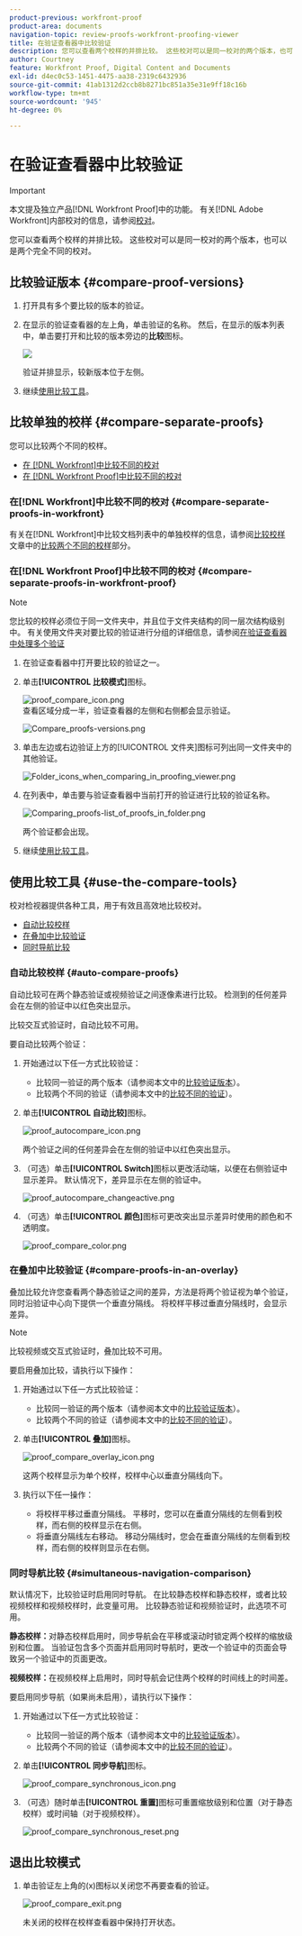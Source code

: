 ```yaml
---
product-previous: workfront-proof
product-area: documents
navigation-topic: review-proofs-workfront-proofing-viewer
title: 在验证查看器中比较验证
description: 您可以查看两个校样的并排比较。 这些校对可以是同一校对的两个版本，也可以是两个完全不同的校对。
author: Courtney
feature: Workfront Proof, Digital Content and Documents
exl-id: d4ec0c53-1451-4475-aa38-2319c6432936
source-git-commit: 41ab1312d2ccb8b8271bc851a35e31e9ff18c16b
workflow-type: tm+mt
source-wordcount: '945'
ht-degree: 0%

---
```


# 在验证查看器中比较验证

>[!IMPORTANT]
>
>本文提及独立产品[!DNL Workfront Proof]中的功能。 有关[!DNL Adobe Workfront]内部校对的信息，请参阅[校对](../../../review-and-approve-work/proofing/proofing.md)。

您可以查看两个校样的并排比较。 这些校对可以是同一校对的两个版本，也可以是两个完全不同的校对。

## 比较验证版本 {#compare-proof-versions}

1. 打开具有多个要比较的版本的验证。
1. 在显示的验证查看器的左上角，单击验证的名称。 然后，在显示的版本列表中，单击要打开和比较的版本旁边的&#x200B;**比较**&#x200B;图标。

   ![](assets/compare-proofs-choose-version-350x115.jpg)

   验证并排显示，较新版本位于左侧。

   <!--
   <p class="preview" data-mc-conditions="QuicksilverOrClassic.Draft mode">Separate breadcrumbs above each proof allow you to view and go to the work item associated with the proof:</p>
   -->

   <!--
   <p class="preview" data-mc-conditions="QuicksilverOrClassic.Draft mode"> <img src="assets/compare-proofs-breadcrumbs-350x148.jpg" style="width: 350;height: 148;"> </p>
   -->

1. 继续[使用比较工具](#use-the-compare-tools)。

## 比较单独的校样 {#compare-separate-proofs}

您可以比较两个不同的校样。

* [在 [!DNL Workfront]中比较不同的校对](#compare-separate-proofs-in-workfront)
* [在 [!DNL Workfront Proof]中比较不同的校对](#compare-separate-proofs-in-workfront-proof)

### 在[!DNL Workfront]中比较不同的校对 {#compare-separate-proofs-in-workfront}

有关在[!DNL Workfront]中比较文档列表中的单独校样的信息，请参阅[比较校样](../../../review-and-approve-work/proofing/reviewing-proofs-within-workfront/review-a-proof/compare-proofs.md)文章中的[比较两个不同的校样](../../../review-and-approve-work/proofing/reviewing-proofs-within-workfront/review-a-proof/compare-proofs.md#comparing-two-proofs-from-a-document-list)部分。

### 在[!DNL Workfront Proof]中比较不同的校对 {#compare-separate-proofs-in-workfront-proof}

>[!NOTE]
>
>您比较的校样必须位于同一文件夹中，并且位于文件夹结构的同一层次结构级别中。 有关使用文件夹对要比较的验证进行分组的详细信息，请参阅[在验证查看器中处理多个验证](../../../workfront-proof/wp-work-proofsfiles/review-proofs-wpv/work-with-multiple-proofs.md)

1. 在验证查看器中打开要比较的验证之一。
1. 单击&#x200B;**[!UICONTROL 比较模式]**&#x200B;图标。

   ![proof_compare_icon.png](assets/proof-compare-icon.png)\
   查看区域分成一半，验证查看器的左侧和右侧都会显示验证。

   ![Compare_proofs-versions.png](assets/compare-proofs-versions-350x180.png)

1. 单击左边或右边验证上方的[!UICONTROL 文件夹]图标可列出同一文件夹中的其他验证。

   ![Folder_icons_when_comparing_in_proofing_viewer.png](assets/folder-icons-when-comparing-in-proofing-viewer-350x121.png)

1. 在列表中，单击要与验证查看器中当前打开的验证进行比较的验证名称。

   ![Comparing_proofs-list_of_proofs_in_folder.png](assets/comparing-proofs-list-of-proofs-in-folder-350x89.png)

   两个验证都会出现。

1. 继续[使用比较工具](#use-the-compare-tools)。

## 使用比较工具 {#use-the-compare-tools}

校对检视器提供各种工具，用于有效且高效地比较校对。

* [自动比较校样](#auto-compare-proofs)
* [在叠加中比较验证](#compare-proofs-in-an-overlay)
* [同时导航比较](#simultaneous-navigation-comparison)

### 自动比较校样 {#auto-compare-proofs}

自动比较可在两个静态验证或视频验证之间逐像素进行比较。 检测到的任何差异会在左侧的验证中以红色突出显示。

比较交互式验证时，自动比较不可用。

要自动比较两个验证：

1. 开始通过以下任一方式比较验证：

   * 比较同一验证的两个版本（请参阅本文中的[比较验证版本](#compare-proof-versions)）。
   * 比较两个不同的验证（请参阅本文中的[比较不同的验证](#compare-separate-proofs)）。

1. 单击&#x200B;**[!UICONTROL 自动比较]**&#x200B;图标。

   ![proof_autocompare_icon.png](assets/proof-autocompare-icon-31x32.png)

   两个验证之间的任何差异会在左侧的验证中以红色突出显示。

1. （可选）单击&#x200B;**[!UICONTROL Switch]**&#x200B;图标以更改活动端，以便在右侧验证中显示差异。 默认情况下，差异显示在左侧的验证中。

   ![proof_autocompare_changeactive.png](assets/proof-autocompare-changeactive.png)

1. （可选）单击&#x200B;**[!UICONTROL 颜色]**&#x200B;图标可更改突出显示差异时使用的颜色和不透明度。

   ![proof_compare_color.png](assets/proof-compare-color.png)

### 在叠加中比较验证 {#compare-proofs-in-an-overlay}

叠加比较允许您查看两个静态验证之间的差异，方法是将两个验证视为单个验证，同时沿验证中心向下提供一个垂直分隔线。 将校样平移过垂直分隔线时，会显示差异。

>[!NOTE]
>
>比较视频或交互式验证时，叠加比较不可用。

要启用叠加比较，请执行以下操作：

1. 开始通过以下任一方式比较验证：

   * 比较同一验证的两个版本（请参阅本文中的[比较验证版本](#compare-proof-versions)）。
   * 比较两个不同的验证（请参阅本文中的[比较不同的验证](#compare-separate-proofs)）。

1. 单击&#x200B;**[!UICONTROL 叠加]**&#x200B;图标。

   ![proof_compare_overlay_icon.png](assets/proof-compare-overlay-icon.png)

   这两个校样显示为单个校样，校样中心以垂直分隔线向下。

1. 执行以下任一操作：

   * 将校样平移过垂直分隔线。 平移时，您可以在垂直分隔线的左侧看到校样，而右侧的校样显示在右侧。
   * 将垂直分隔线左右移动。 移动分隔线时，您会在垂直分隔线的左侧看到校样，而右侧的校样则显示在右侧。

### 同时导航比较 {#simultaneous-navigation-comparison}

默认情况下，比较验证时启用同时导航。 在比较静态校样和静态校样，或者比较视频校样和视频校样时，此变量可用。 比较静态验证和视频验证时，此选项不可用。

**静态校样：**&#x200B;对静态校样启用时，同步导航会在平移或滚动时锁定两个校样的缩放级别和位置。 当验证包含多个页面并启用同时导航时，更改一个验证中的页面会导致另一个验证中的页面更改。

**视频校样：**&#x200B;在视频校样上启用时，同时导航会记住两个校样的时间线上的时间差。

要启用同步导航（如果尚未启用），请执行以下操作：

1. 开始通过以下任一方式比较验证：

   * 比较同一验证的两个版本（请参阅本文中的[比较验证版本](#compare-proof-versions)）。
   * 比较两个不同的验证（请参阅本文中的[比较不同的验证](#compare-separate-proofs)）。

1. 单击&#x200B;**[!UICONTROL 同步导航]**&#x200B;图标。

   ![proof_compare_synchronous_icon.png](assets/proof-compare-simultaneous-icon.png)

1. （可选）随时单击&#x200B;**[!UICONTROL 重置]**&#x200B;图标可重置缩放级别和位置（对于静态校样）或时间轴（对于视频校样）。

   ![proof_compare_synchronous_reset.png](assets/proof-compare-simultaneous-reset.png)

## 退出比较模式

1. 单击验证左上角的(x)图标以关闭您不再要查看的验证。

   ![proof_compare_exit.png](assets/proof-compare-exit-350x163.png)

   未关闭的校样在校样查看器中保持打开状态。
